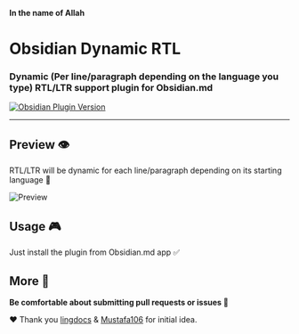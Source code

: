 **In the name of Allah**

# Obsidian Dynamic RTL

### Dynamic (Per line/paragraph depending on the language you type) RTL/LTR support plugin for Obsidian.md

[![Obsidian Plugin Version](https://img.shields.io/badge/Obsidian.md%20Community%20Plugins-0.2.0-blue?style=for-the-badge&logo=obsidian&logoColor=purple&labelColor=cyan)](https://obsidian.md)

---
## Preview 👁️

RTL/LTR will be dynamic for each line/paragraph depending on its starting language 🙂

![Preview](https://raw.githubusercontent.com/mwxgaf/obsidian-dynamic-rtl/master/preview.png)

## Usage 🎮

Just install the plugin from Obsidian.md app ✅
## More 🤔

**Be comfortable about submitting pull requests or issues 🐧**

❤️ Thank you [lingdocs](https://forum.obsidian.md/u/lingdocs) & [Mustafa106](https://forum.obsidian.md/u/mustafa106) for initial idea.

